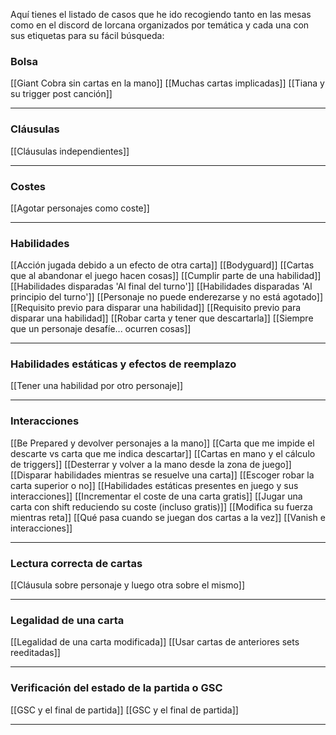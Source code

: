 Aquí tienes el listado de casos que he ido recogiendo tanto en las mesas como en el discord de lorcana organizados por temática y cada una con sus etiquetas para su fácil búsqueda:

### Bolsa
[[Giant Cobra sin cartas en la mano]]
[[Muchas cartas implicadas]]
[[Tiana y su trigger post canción]]

---
### Cláusulas
[[Cláusulas independientes]]

---
### Costes
[[Agotar personajes como coste]]

---
### Habilidades
[[Acción jugada debido a un efecto de otra carta]]
[[Bodyguard]]
[[Cartas que al abandonar el juego hacen cosas]]
[[Cumplir parte de una habilidad]]
[[Habilidades disparadas 'Al final del turno']]
[[Habilidades disparadas 'Al principio del turno']]
[[Personaje no puede enderezarse y no está agotado]]
[[Requisito previo para disparar una habilidad]]
[[Requisito previo para disparar una habilidad]]
[[Robar carta y tener que descartarla]]
[[Siempre que un personaje desafíe... ocurren cosas]]

---
### Habilidades estáticas y efectos de reemplazo
[[Tener una habilidad por otro personaje]]

---
### Interacciones
[[Be Prepared y devolver personajes a la mano]]
[[Carta que me impide el descarte vs carta que me indica descartar]]
[[Cartas en mano y el cálculo de triggers]]
[[Desterrar y volver a la mano desde la zona de juego]]
[[Disparar habilidades mientras se resuelve una carta]]
[[Escoger robar la carta superior o no]]
[[Habilidades estáticas presentes en juego y sus interacciones]]
[[Incrementar el coste de una carta gratis]]
[[Jugar una carta con shift reduciendo su coste (incluso gratis)]]
[[Modifica su fuerza mientras reta]]
[[Qué pasa cuando se juegan dos cartas a la vez]]
[[Vanish e interacciones]]

---
### Lectura correcta de cartas
[[Cláusula sobre personaje y luego otra sobre el mismo]]

---
### Legalidad de una carta
[[Legalidad de una carta modificada]]
[[Usar cartas de anteriores sets reeditadas]]

---
### Verificación del estado de la partida o GSC
[[GSC y el final de partida]]
[[GSC y el final de partida]]

---

